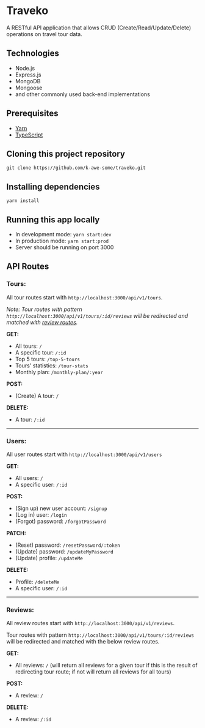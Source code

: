 # Traveko

A RESTful API application that allows CRUD (Create/Read/Update/Delete) operations on travel tour data.

## Technologies

- Node.js
- Express.js
- MongoDB
- Mongoose
- and other commonly used back-end implementations

## Prerequisites

- [Yarn](https://yarnpkg.com/en/)
- [TypeScript](https://www.typescriptlang.org/index.html#download-links)

## Cloning this project repository

`git clone https://github.com/k-awe-some/traveko.git`

## Installing dependencies

`yarn install`

## Running this app locally

- In development mode: `yarn start:dev`
- In production mode: `yarn start:prod`
- Server should be running on port 3000

## API Routes

### Tours:

All tour routes start with `http://localhost:3000/api/v1/tours`.

_Note: Tour routes with pattern `http://localhost:3000/api/v1/tours/:id/reviews` will be redirected and matched with [review routes](https://github.com/k-awe-some/traveko#reviews)._

**GET:**

- All tours: `/`
- A specific tour: `/:id`
- Top 5 tours: `/top-5-tours`
- Tours' statistics: `/tour-stats`
- Monthly plan: `/monthly-plan/:year`

**POST:**

- (Create) A tour: `/`

**DELETE:**

- A tour: `/:id`

---

### Users:

All user routes start with `http://localhost:3000/api/v1/users`

**GET:**

- All users: `/`
- A specific user: `/:id`

**POST:**

- (Sign up) new user account: `/signup`
- (Log in) user: `/login`
- (Forgot) password: `/forgotPassword`

**PATCH:**

- (Reset) password: `/resetPassword/:token`
- (Update) password: `/updateMyPassword`
- (Update) profile: `/updateMe`

**DELETE:**

- Profile: `/deleteMe`
- A specific user: `/:id`

---

### Reviews:

All review routes start with `http://localhost:3000/api/v1/reviews`.

Tour routes with pattern `http://localhost:3000/api/v1/tours/:id/reviews` will be redirected and matched with the below review routes.

**GET:**

- All reviews: `/` (will return all reviews for a given tour if this is the result of redirecting tour route; if not will return all reviews for all tours)

**POST:**

- A review: `/`

**DELETE:**

- A review: `/:id`

